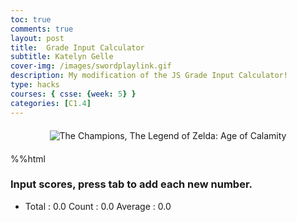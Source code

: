 ```yaml
---
toc: true
comments: true
layout: post
title:  Grade Input Calculator
subtitle: Katelyn Gelle
cover-img: /images/swordplaylink.gif
description: My modification of the JS Grade Input Calculator!
type: hacks
courses: { csse: {week: 5} }
categories: [C1.4]
---
```


<div style="text-align: center; margin-top: 20px; margin-bottom: 20px;">
  <img src="{{site.baseurl}}/images/championslink.gif" alt="The Champions, The Legend of Zelda: Age of Calamity" />
</div>

%%html

<!-- Help Message -->
<h3>Input scores, press tab to add each new number.</h3>
<!-- Totals -->
<ul>
    <li>
        Total : <span id="total">0.0</span>
        Count : <span id="count">0.0</span>
        Average : <span id="average">0.0</span>
    </li>
</ul>
<!-- Rows added using scores ID -->
<div id="scores">
    <!-- javascript generated inputs -->
</div>

<style>
    /* Add CSS for color coding */
    .red {
        background-color: red;
        color: white;
    }

    .yellow {
        background-color: yellow;
    }

    .green {
        background-color: green;
        color: white;
    }
</style>

<script>
// Keep track of the current index
var currentIndex = 1;

// Executes on input event and calculates totals
function calculator(event) {
    var key = event.key;
    // Check if the pressed key is the "Tab" key (key code 9) or "Enter" key (key code 13)
    if (key === "Tab" || key === "Enter") {
        event.preventDefault(); // Prevent default behavior (tabbing to the next element)

        var array = document.getElementsByName('score'); // setup array of scores
        var total = 0;  // running total
        var count = 0;  // count of input elements with valid values

        for (var i = 0; i < array.length; i++) {  // iterate through array
            var value = array[i].value;
            if (parseFloat(value)) {
                var parsedValue = parseFloat(value);
                total += parsedValue;  // add to running total
                count++;
            }
        }

        // update totals
        document.getElementById('total').innerHTML = total.toFixed(2); // show two decimals
        document.getElementById('count').innerHTML = count;

        if (count > 0) {
            document.getElementById('average').innerHTML = (total / count).toFixed(2);
        } else {
            document.getElementById('average').innerHTML = "0.0";
        }

        // adds newInputLine, only if all array values satisfy parseFloat
        if (count === document.getElementsByName('score').length) {
            newInputLine(); // make a new input line
        }
    }
}

// Deletes an input line or clears its value (only clears the first cell)
function deleteInputLine(index) {
    var scoreElement = document.getElementById(index);
    var inputElement = document.querySelector('input[id="' + index + '"]');
    var deleteButton = document.querySelector('button[for="' + index + '"]');
    var labelElement = document.querySelector('label[for="' + index + '"]');
    var brElement = document.querySelector('br[for="' + index + '"]');

    if (index === 1) {
        if (inputElement) {
            inputElement.value = ''; // Clear the input value of the first cell
            inputElement.className = ''; // Reset the background color
        }
    } else {
        if (scoreElement) {
            scoreElement.remove();
        }

        if (inputElement) {
            inputElement.remove();
        }

        if (deleteButton) {
            deleteButton.remove();
        }

        if (labelElement) {
            labelElement.remove();
        }

        if (brElement) {
            brElement.remove();
        }

        // Decrement the current index
        currentIndex--;

        // Reassign IDs to remaining input elements
        for (var i = index; i < currentIndex; i++) {
            var nextIndex = i + 1;
            document.getElementById(nextIndex).id = i;
            document.querySelector('label[for="' + nextIndex + '"]').htmlFor = i;
            document.querySelector('br[for="' + nextIndex + '"]').setAttribute('for', i);
            document.querySelector('button[for="' + nextIndex + '"]').setAttribute('for', i);
        }

        calculator({ key: "Tab" }); // Recalculate totals
    }
}

// Function to set the input field's color based on the entered value
function setColor(input) {
    var value = parseFloat(input.value);
    if (isNaN(value)) {
        input.className = ''; // Reset the class
    } else if (value <= 60) {
        input.className = 'red';
    } else if (value <= 80) {
        input.className = 'yellow';
    } else {
        input.className = 'green';
    }
}

// Event listener for input changes
function handleInputChange(event) {
    var key = event.key;
    if (key === "Tab" || key === "Enter") {
        calculator(event);
        var index = event.target.id;
        setColor(index);
    }
}

// Creates a new input box
function newInputLine() {
    // Add a delete button for each score element
    var deleteButton = document.createElement('button');
    deleteButton.innerHTML = 'Delete';
    deleteButton.onclick = function () {
        deleteInputLine(currentIndex);
    };
    deleteButton.setAttribute('for', currentIndex); // Add this line to set the "for" attribute

    document.getElementById("scores").appendChild(deleteButton);

    // Add a label for each score element
    var title = document.createElement('label');
    title.htmlFor = currentIndex;
    title.innerHTML = currentIndex + ". ";
    document.getElementById("scores").appendChild(title); // add to HTML

    // Setup score element and attributes
    var score = document.createElement("input"); // input element
    score.id = currentIndex;  // id of input element
    score.onkeydown = calculator // Each key triggers event (using function as a value)
    score.type = "number"; // Use text type to allow typing multiple characters
    score.name = "score";  // name is used to group all "score" elements (array)
    score.style.textAlign = "right";
    score.style.width = "5em";

    // Add an input event listener to update the color as the user types
    score.addEventListener('input', function () {
        setColor(score);
    });

    document.getElementById("scores").appendChild(score);  // add to HTML

    // Create and add blank line after input box
    var br = document.createElement("br");  // line break element
    document.getElementById("scores").appendChild(br); // add to HTML

    // Set focus on the new input line
    document.getElementById(currentIndex).focus();

    // Increment the current index for the next input
    currentIndex++;

    // Call setColor for the new input element
    setColor(currentIndex - 1);
}

// Call setColor for existing input elements when the page loads
document.addEventListener("DOMContentLoaded", function () {
    for (var i = 1; i < currentIndex; i++) {
        var input = document.getElementById(i);
        if (input) {
            setColor(input);
        }
    }
});

// Creates 1st input box on Window load
newInputLine();

</script>